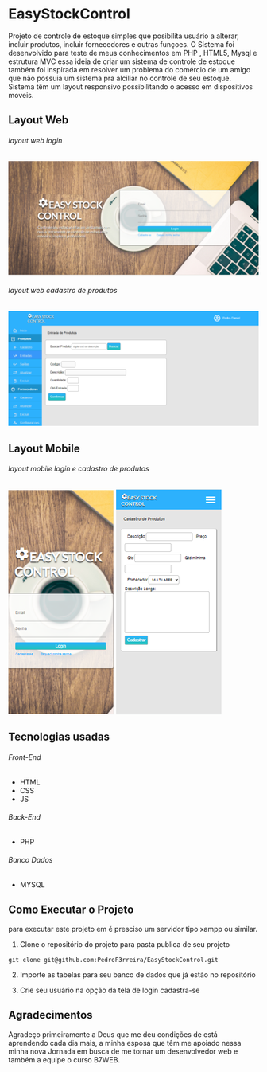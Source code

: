 # EasyStockControl
Projeto de controle de estoque simples que posibilita usuário a alterar, incluir produtos, incluir fornecedores e outras funçoes.
O Sistema foi desenvolvido para teste de meus conhecimentos em PHP , HTML5, Mysql e estrutura MVC essa ideia de criar um sistema de controle de estoque também foi inspirada em resolver um problema do comércio de um amigo que não possuia um sistema pra alciliar no controle de seu estoque.
Sistema têm um layout responsivo possibilitando o acesso em dispositivos moveis.

## Layout Web
###### layout web login
![web 1](https://github.com/PedroF3rreira/assets/blob/master/login_easystock.PNG)
###### layout web cadastro de produtos
![web 2](https://github.com/PedroF3rreira/assets/blob/master/cadastro_easystock2.PNG)

## Layout Mobile
###### layout mobile login e cadastro de produtos
![mobile 1](https://github.com/PedroF3rreira/assets/blob/master/login_easystock_mobile.PNG)
![mobile 2](https://github.com/PedroF3rreira/assets/blob/master/cadastro_easystock_mobile.PNG)

## Tecnologias usadas
###### Front-End
- HTML
- CSS
- JS
###### Back-End
- PHP
###### Banco Dados
- MYSQL

## Como Executar o Projeto
para executar este projeto em é presciso um servidor tipo xampp ou similar.
1. Clone o repositório do projeto para pasta publica de seu projeto
```
git clone git@github.com:PedroF3rreira/EasyStockControl.git
```
2. Importe as tabelas para seu banco de dados que já estão no repositório

3. Crie seu usuário na opção da tela de login cadastra-se

## Agradecimentos
Agradeço primeiramente a Deus que me deu condições de está aprendendo cada dia mais, a minha esposa que têm me apoiado nessa minha nova Jornada em busca de me tornar um desenvolvedor web
e também a equipe o curso B7WEB.
